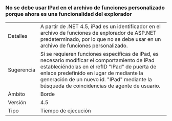 ### <a name="ipad-should-not-be-used-in-custom-capabilities-file-because-it-is-now-a-browser-capability"></a>No se debe usar IPad en el archivo de funciones personalizado porque ahora es una funcionalidad del explorador

|   |   |
|---|---|
|Detalles|A partir de .NET 4.5, iPad es un identificador en el archivo de funciones de explorador de ASP.NET predeterminado, por lo que no se debe usar en un archivo de funciones personalizado.|
|Sugerencia|Si se requieren funciones específicas de iPad, es necesario modificar el comportamiento de iPad estableciéndolas en el refID &quot;IPad&quot; de puerta de enlace predefinido en lugar de mediante la generación de un nuevo id. &quot;IPad&quot; mediante la búsqueda de coincidencias de agente de usuario.|
|Ámbito|Borde|
|Versión|4.5|
|Tipo|Tiempo de ejecución|

